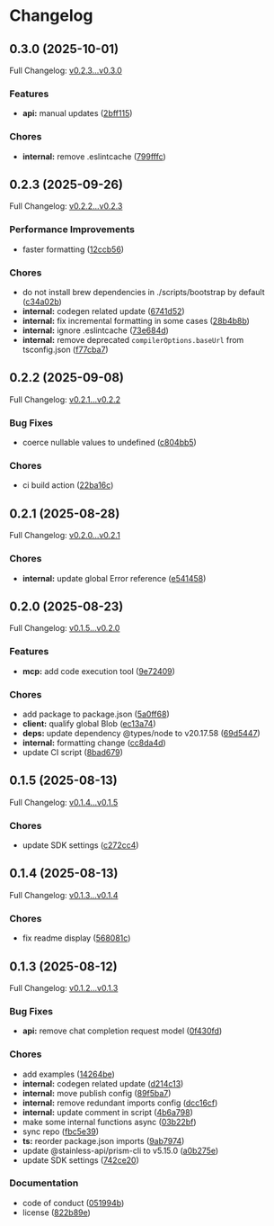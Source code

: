 # Changelog

## 0.3.0 (2025-10-01)

Full Changelog: [v0.2.3...v0.3.0](https://github.com/meta-llama/llama-api-typescript/compare/v0.2.3...v0.3.0)

### Features

* **api:** manual updates ([2bff115](https://github.com/meta-llama/llama-api-typescript/commit/2bff1156837e7923942b0b939e9adb485c7b529d))


### Chores

* **internal:** remove .eslintcache ([799fffc](https://github.com/meta-llama/llama-api-typescript/commit/799fffca3fa679b29c8fb3c7ccdf8901d459cc2f))

## 0.2.3 (2025-09-26)

Full Changelog: [v0.2.2...v0.2.3](https://github.com/meta-llama/llama-api-typescript/compare/v0.2.2...v0.2.3)

### Performance Improvements

* faster formatting ([12ccb56](https://github.com/meta-llama/llama-api-typescript/commit/12ccb565d1db1013a78fb0dc9dcac63a8b3468e6))


### Chores

* do not install brew dependencies in ./scripts/bootstrap by default ([c34a02b](https://github.com/meta-llama/llama-api-typescript/commit/c34a02bceeea424083b69374d7388dc09c0e5349))
* **internal:** codegen related update ([6741d52](https://github.com/meta-llama/llama-api-typescript/commit/6741d522aa8457ed9c2bec4e6807a51ca7909c7f))
* **internal:** fix incremental formatting in some cases ([28b4b8b](https://github.com/meta-llama/llama-api-typescript/commit/28b4b8b8956a67c0261d38a79f16afb5a832df54))
* **internal:** ignore .eslintcache ([73e684d](https://github.com/meta-llama/llama-api-typescript/commit/73e684d8ff062fd5e9d6b24636207089cd0a3c9b))
* **internal:** remove deprecated `compilerOptions.baseUrl` from tsconfig.json ([f77cba7](https://github.com/meta-llama/llama-api-typescript/commit/f77cba7e13e1c7420e065b497413987529502e76))

## 0.2.2 (2025-09-08)

Full Changelog: [v0.2.1...v0.2.2](https://github.com/meta-llama/llama-api-typescript/compare/v0.2.1...v0.2.2)

### Bug Fixes

* coerce nullable values to undefined ([c804bb5](https://github.com/meta-llama/llama-api-typescript/commit/c804bb5d65dc9753e664617ab7b7585703809451))


### Chores

* ci build action ([22ba16c](https://github.com/meta-llama/llama-api-typescript/commit/22ba16c74d64ede49ad2134ead57571ce82a2952))

## 0.2.1 (2025-08-28)

Full Changelog: [v0.2.0...v0.2.1](https://github.com/meta-llama/llama-api-typescript/compare/v0.2.0...v0.2.1)

### Chores

* **internal:** update global Error reference ([e541458](https://github.com/meta-llama/llama-api-typescript/commit/e541458a4c32012d8ca36af03f60a21dd9e8d679))

## 0.2.0 (2025-08-23)

Full Changelog: [v0.1.5...v0.2.0](https://github.com/meta-llama/llama-api-typescript/compare/v0.1.5...v0.2.0)

### Features

* **mcp:** add code execution tool ([9e72409](https://github.com/meta-llama/llama-api-typescript/commit/9e72409e9733834fef300693b79bf7cf13506f66))


### Chores

* add package to package.json ([5a0ff68](https://github.com/meta-llama/llama-api-typescript/commit/5a0ff68bee3ca23debc141ee714480f4275338f1))
* **client:** qualify global Blob ([ec13a74](https://github.com/meta-llama/llama-api-typescript/commit/ec13a749bb8be01f0ed685cf76a88b5d8af28181))
* **deps:** update dependency @types/node to v20.17.58 ([69d5447](https://github.com/meta-llama/llama-api-typescript/commit/69d5447e462c32017d1f693a74045ef52645b7c5))
* **internal:** formatting change ([cc8da4d](https://github.com/meta-llama/llama-api-typescript/commit/cc8da4d239d7221c8db5c9482b36349f07db2d48))
* update CI script ([8bad679](https://github.com/meta-llama/llama-api-typescript/commit/8bad6792313b36c236bfe6020c533bd8dd517d8c))

## 0.1.5 (2025-08-13)

Full Changelog: [v0.1.4...v0.1.5](https://github.com/meta-llama/llama-api-typescript/compare/v0.1.4...v0.1.5)

### Chores

* update SDK settings ([c272cc4](https://github.com/meta-llama/llama-api-typescript/commit/c272cc4218d7ebf5b194043bf5b089c55a1e6bea))

## 0.1.4 (2025-08-13)

Full Changelog: [v0.1.3...v0.1.4](https://github.com/meta-llama/llama-api-typescript/compare/v0.1.3...v0.1.4)

### Chores

* fix readme display ([568081c](https://github.com/meta-llama/llama-api-typescript/commit/568081c03f890cd19091401758a9b2714f5f41fd))

## 0.1.3 (2025-08-12)

Full Changelog: [v0.1.2...v0.1.3](https://github.com/meta-llama/llama-api-typescript/compare/v0.1.2...v0.1.3)

### Bug Fixes

* **api:** remove chat completion request model ([0f430fd](https://github.com/meta-llama/llama-api-typescript/commit/0f430fdbe2d9c6fb632c04b00426a18be3eb896b))


### Chores

* add examples ([14264be](https://github.com/meta-llama/llama-api-typescript/commit/14264be48f53f82bff1f20c915f8e271995d8da3))
* **internal:** codegen related update ([d214c13](https://github.com/meta-llama/llama-api-typescript/commit/d214c13dfeaf5e828529dac2cd71fcd7a00abc5f))
* **internal:** move publish config ([89f5ba7](https://github.com/meta-llama/llama-api-typescript/commit/89f5ba7ea74b934de457ffb78f609803ecaae576))
* **internal:** remove redundant imports config ([dcc16cf](https://github.com/meta-llama/llama-api-typescript/commit/dcc16cfbe81c0b00ec68f2f236aa90ac9d115e25))
* **internal:** update comment in script ([4b6a798](https://github.com/meta-llama/llama-api-typescript/commit/4b6a798a07511dd7d2d505a95b16a7b50b943ede))
* make some internal functions async ([03b22bf](https://github.com/meta-llama/llama-api-typescript/commit/03b22bf016daaf76d74b81ff9886be9053844476))
* sync repo ([fbc5e39](https://github.com/meta-llama/llama-api-typescript/commit/fbc5e39ababdd87df5179d2c1c3124aa6ce2ac9c))
* **ts:** reorder package.json imports ([9ab7974](https://github.com/meta-llama/llama-api-typescript/commit/9ab797439fbd8847ab24fa8669e47dc1a704de51))
* update @stainless-api/prism-cli to v5.15.0 ([a0b275e](https://github.com/meta-llama/llama-api-typescript/commit/a0b275e339427ff8e9fb7b2cce03dfcafaf73286))
* update SDK settings ([742ce20](https://github.com/meta-llama/llama-api-typescript/commit/742ce2097615cb43e8e15733a0622c0582122ddd))


### Documentation

* code of conduct ([051994b](https://github.com/meta-llama/llama-api-typescript/commit/051994bbedf0f92ba127c93a7adc2015b193f824))
* license ([822b89e](https://github.com/meta-llama/llama-api-typescript/commit/822b89efc5e796b9f9031d345d5104247baca864))
